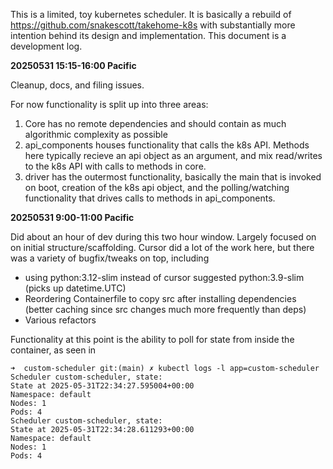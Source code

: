 This is a limited, toy kubernetes scheduler. It is basically a rebuild of https://github.com/snakescott/takehome-k8s with substantially more intention behind its design and implementation. This document is a development log.

**20250531 15:15-16:00 Pacific**

Cleanup, docs, and filing issues.

For now functionality is split up into three areas:
1) Core has no remote dependencies and should contain as much algorithmic complexity as possible
2) api_components houses functionality that calls the k8s API. Methods here typically recieve an api object as an argument, and mix read/writes to the k8s API with calls to methods in core.
3) driver has the outermost functionality, basically the main that is invoked on boot, creation of the k8s api object, and the polling/watching functionality that drives calls
to methods in api_components.



**20250531 9:00-11:00 Pacific**

Did about an hour of dev during this two hour window. Largely focused on on initial structure/scaffolding. Cursor did a lot of the work here, but there was a variety of bugfix/tweaks on top, including

* using python:3.12-slim instead of cursor suggested python:3.9-slim (picks up datetime.UTC)
* Reordering Containerfile to copy src after installing dependencies (better caching since src changes much more frequently than deps)
* Various refactors

Functionality at this point is the ability to poll for state from inside the container, as seen in
```
➜  custom-scheduler git:(main) ✗ kubectl logs -l app=custom-scheduler
Scheduler custom-scheduler, state:
State at 2025-05-31T22:34:27.595004+00:00
Namespace: default
Nodes: 1
Pods: 4
Scheduler custom-scheduler, state:
State at 2025-05-31T22:34:28.611293+00:00
Namespace: default
Nodes: 1
Pods: 4
```
